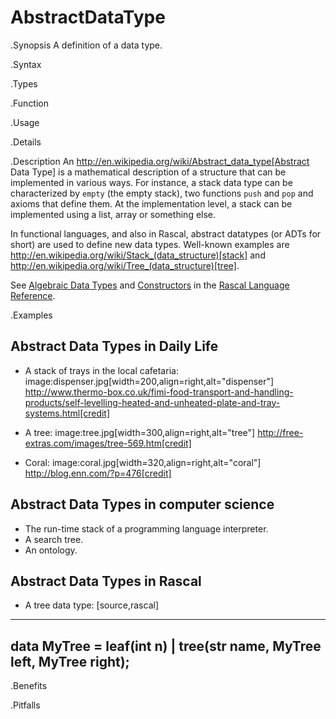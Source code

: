 # AbstractDataType

.Synopsis
A definition of a data type.

.Syntax

.Types

.Function
       
.Usage

.Details

.Description
An http://en.wikipedia.org/wiki/Abstract_data_type[Abstract Data Type] is a mathematical description of a structure
that can be implemented in various ways. For instance, a stack data type can be characterized by `empty` (the empty stack),
two functions `push` and `pop` and axioms that define them. At the implementation level, a stack
can be implemented using a list, array or something else.

In functional languages, and also in Rascal, abstract datatypes (or ADTs for short)
are used to define new data types. Well-known examples are http://en.wikipedia.org/wiki/Stack_(data_structure)[stack] and http://en.wikipedia.org/wiki/Tree_(data_structure)[tree].

See [Algebraic Data Types]((Rascal:Declarations-AlgebraicDataType)) and 
[Constructors]((Rascal:Values-Constructor)) in the [Rascal Language Reference]((Rascal)).

.Examples

## Abstract Data Types in Daily Life

*  A stack of trays in the local cafetaria: image:dispenser.jpg[width=200,align=right,alt="dispenser"]
   http://www.thermo-box.co.uk/fimi-food-transport-and-handling-products/self-levelling-heated-and-unheated-plate-and-tray-systems.html[credit]

*  A tree:
   image:tree.jpg[width=300,align=right,alt="tree"]
   http://free-extras.com/images/tree-569.htm[credit]

*  Coral:
   image:coral.jpg[width=320,align=right,alt="coral"]
   http://blog.enn.com/?p=476[credit]


## Abstract Data Types in computer science

*  The run-time stack of a programming language interpreter.
*  A search tree.
*  An ontology.


## Abstract Data Types in Rascal

*  A tree data type:
[source,rascal]
----
data MyTree = leaf(int n) | tree(str name, MyTree left, MyTree right);
----

.Benefits

.Pitfalls

